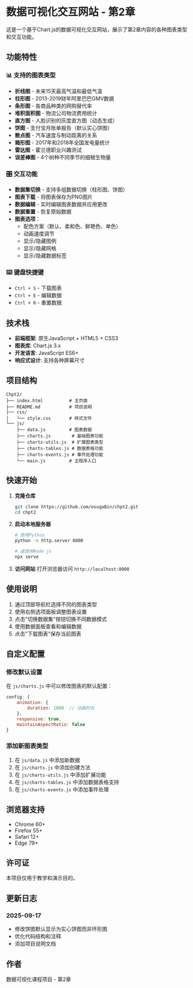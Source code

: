 # 数据可视化交互网站 - 第2章

这是一个基于Chart.js的数据可视化交互网站，展示了第2章内容的各种图表类型和交互功能。

## 功能特性

### 📊 支持的图表类型
- **折线图** - 未来15天最高气温和最低气温
- **柱形图** - 2013-2019财年阿里巴巴GMV数据
- **条形图** - 各商品种类的网购替代率
- **堆积面积图** - 物流公司物流费用统计
- **直方图** - 人脸识别的灰度直方图（动态生成）
- **饼图** - 支付宝月账单报告（默认实心饼图）
- **散点图** - 汽车速度与制动距离的关系
- **箱形图** - 2017年和2018年全国发电量统计
- **雷达图** - 霍兰德职业兴趣测试
- **误差棒图** - 4个树种不同季节的细根生物量

### 🎛️ 交互功能
- **数据集切换** - 支持多组数据切换（柱形图、饼图）
- **图表下载** - 将图表保存为PNG图片
- **数据编辑** - 实时编辑图表数据并应用更改
- **数据重置** - 恢复原始数据
- **图表选项**：
  - 配色方案（默认、柔和色、鲜艳色、单色）
  - 动画速度调节
  - 显示/隐藏图例
  - 显示/隐藏网格
  - 显示/隐藏数据标签

### ⌨️ 键盘快捷键
- `Ctrl + S` - 下载图表
- `Ctrl + E` - 编辑数据
- `Ctrl + R` - 重置数据

## 技术栈

- **前端框架**: 原生JavaScript + HTML5 + CSS3
- **图表库**: Chart.js 3.x
- **开发语言**: JavaScript ES6+
- **响应式设计**: 支持各种屏幕尺寸

## 项目结构

```
Chpt2/
├── index.html          # 主页面
├── README.md           # 项目说明
├── css/
│   └── style.css       # 样式文件
└── js/
    ├── data.js         # 图表数据
    ├── charts.js        # 基础图表功能
    ├── charts-utils.js  # 扩展图表类型
    ├── charts-tables.js # 数据表格功能
    ├── charts-events.js # 事件处理功能
    └── main.js         # 主程序入口
```

## 快速开始

1. **克隆仓库**
   ```bash
   git clone https://github.com/osugaBin/chpt2.git
   cd chpt2
   ```

2. **启动本地服务器**
   ```bash
   # 使用Python
   python -m http.server 8000
   
   # 或使用Node.js
   npx serve
   ```

3. **访问网站**
   打开浏览器访问 `http://localhost:8000`

## 使用说明

1. 通过顶部导航栏选择不同的图表类型
2. 使用右侧选项面板调整图表设置
3. 点击"切换数据集"按钮切换不同数据模式
4. 使用数据面板查看和编辑数据
5. 点击"下载图表"保存当前图表

## 自定义配置

### 修改默认设置
在 `js/charts.js` 中可以修改图表的默认配置：

```javascript
config: {
    animation: {
        duration: 1000  // 动画时长
    },
    responsive: true,
    maintainAspectRatio: false
}
```

### 添加新图表类型
1. 在 `js/data.js` 中添加新数据
2. 在 `js/charts.js` 中添加创建方法
3. 在 `js/charts-utils.js` 中添加扩展功能
4. 在 `js/charts-tables.js` 中添加数据表格支持
5. 在 `js/charts-events.js` 中添加事件处理

## 浏览器支持

- Chrome 60+
- Firefox 55+
- Safari 12+
- Edge 79+

## 许可证

本项目仅用于教学和演示目的。

## 更新日志

### 2025-09-17
- 修改饼图默认显示为实心饼图而非环形图
- 优化代码结构和注释
- 添加项目说明文档

## 作者

数据可视化课程项目 - 第2章